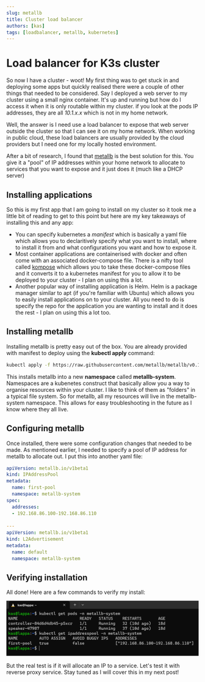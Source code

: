 ```yaml
---
slug: metallb
title: Cluster load balancer
authors: [kas]
tags: [loadbalancer, metallb, kubernetes]
---
```


# Load balancer for K3s cluster

So now I have a cluster - woot! My first thing was to get stuck in and deploying some apps but quickly realised there were a couple of other things that needed to be considered. Say I deployed a web server to my cluster using a small nginx container. It's up and running but how do I access it when it is only routable within my cluster. if you look at the pods IP addresses, they are all *10.1.x.x* which is not in my home network.

Well, the answer is I need use a load balancer to expose that web server outside the cluster so that I can see it on my home network. When working in public cloud, these load balancers are usually provided by the cloud providers but I need one for my locally hosted environment.

After a bit of research, I found that [metallb](https://metallb.universe.tf/) is the best solution for this. You give it a "pool" of IP addresses within your home network to allocate to services that you want to expose and it just does it (much like a DHCP server)

## Installing applications

So this is my first app that I am going to install on my cluster so it took me a little bit of reading to get to this point but here are my key takeaways of installing this and any app:

* You can specify kubernetes a *manifest* which is basically a yaml file which allows you to declaritively specify what you want to install, where to install it from and what configurations you want and how to expose it.
* Most container applications are containerised with docker and often come with an associated docker-compose file. There is a nifty tool called [kompose](https://kompose.io/) which allows you to take these docker-compose files and it converts it to a kubernetes manifest for you to allow it to be deployed to your cluster - I plan on using this a lot.
* Another popular way of installing application is Helm. Helm is a package manager similar to apt (if you're familiar with Ubuntu) which allows you to easily install applications on to your cluster. All you need to do is specify the repo for the application you are wanting to install and it does the rest - I plan on using this a lot too.

## Installing metallb

Installing metallb is pretty easy out of the box. You are already provided with manifest to deploy using the **kubectl apply** command:

```bash
kubectl apply -f https://raw.githubusercontent.com/metallb/metallb/v0.13.9/config/manifests/metallb-native.yaml
```

This installs metallb into a new **namespace** called **metallb-system**. Namespaces are a kubenetes construct that basically allow you a way to organise resources within your cluster. I like to think of them as "folders" in a typical file system. So for metallb, all my resources will live in the metallb-system namespace. This allows for easy troubleshooting in the future as I know where they all live.


## Configuring metallb

Once installed, there were some configuration changes that needed to be made. As mentioned earlier, I needed to specify a pool of IP address for metallb to allocate out. I put this into another yaml file:

```yaml title="/home-lab/cluster-setup/metallb/metallb-ipconfig.yaml"
apiVersion: metallb.io/v1beta1
kind: IPAddressPool
metadata:
  name: first-pool
  namespace: metallb-system
spec:
  addresses:
  - 192.168.86.100-192.168.86.110

---
apiVersion: metallb.io/v1beta1
kind: L2Advertisement
metadata:
  name: default
  namespace: metallb-system
```

## Verifying installation

All done! Here are a few commands to verify my install:

![metallbverify](metallbverify.png)

But the real test is if it will allocate an IP to a service. Let's test it with reverse proxy service. Stay tuned as I will cover this in my next post!
